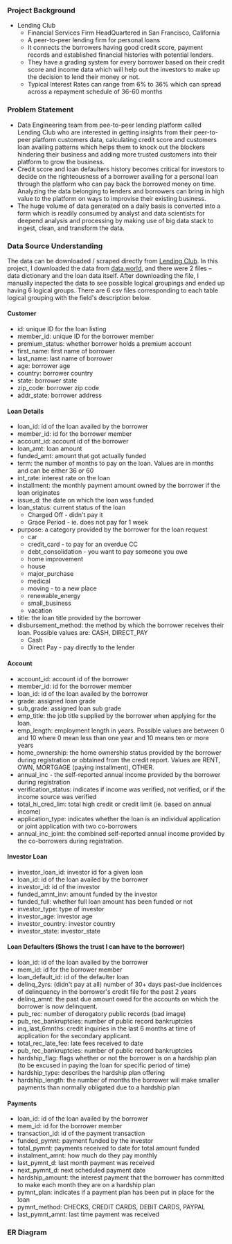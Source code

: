 ### Project Background
- Lending Club
    - Financial Services Firm HeadQuartered in San Francisco, California
    - A peer-to-peer lending firm for personal loans
    - It connects the borrowers having good credit score, payment records and established financial histories with
      potential lenders.
    - They have a grading system for every borrower based on their credit score and income data which will help out the investors to make up
      the decision to lend their money or not.
    - Typical Interest Rates can range from 6% to 36% which can spread across a repayment schedule of 36-60 months

### Problem Statement
- Data Engineering team from pee-to-peer lending platform called Lending Club who are interested in getting insights from their peer-to-peer platform
customers data, calculating credit score and customers loan availing patterns which helps them to knock out the blockers hindering their business and adding more trusted customers into their
platform to grow the business.
- Credit score and loan defaulters history becomes critical for investors to decide on the righteousness of a borrower
  availing for a personal loan through the platform who can pay back the borrowed money on time. Analyzing the data belonging to lenders and borrowers
  can bring in high value to the platform on ways to improvise their existing business.
- The huge volume of data generated on a daily basis is converted into a form which is readily consumed by analyst
  and data scientists for deepend analysis and processing by making use of big data stack to ingest, clean, and transform the data.

### Data Source Understanding
The data can be downloaded / scraped directly from [Lending Club](https://www.lendingclub.com/info/download-data.action).
In this project, I downloaded the data from [data.world](https://data.world/jaypeedevlin/lending-club-loan-data-2007-11), and there were 2 files – data dictionary and the loan data itself.
After downloading the file, I manually inspected the data to see possible logical groupings and ended up having 6 logical groups.
There are 6 csv files corresponding to each table logical grouping with the field's description below.

#### Customer
- id: unique ID for the loan listing
- member_id: unique ID for the borrower member
- premium_status: whether borrower holds a premium account
- first_name: first name of borrower
- last_name: last name of borrower
- age: borrower age
- country: borrower country
- state: borrower state
- zip_code: borrower zip code
- addr_state: borrower address

#### Loan Details
- loan_id: id of the loan availed by the borrower
- member_id: id for the borrower member
- account_id: account id of the borrower
- loan_amt: loan amount
- funded_amt: amount that got actually funded
- term: the number of months to pay on the loan. Values are in months and can be either 36 or 60
- int_rate: interest rate on the loan
- installment: the monthly payment amount owned by the borrower if the loan originates
- issue_d: the date on which the loan was funded
- loan_status: current status of the loan
    - Charged Off - didn't pay it
    - Grace Period - ie. does not pay for 1 week
- purpose: a category provided by the borrower for the loan request
    - car
    - credit_card - to pay for an overdue CC
    - debt_consolidation - you want to pay someone you owe
    - home improvement
    - house
    - major_purchase
    - medical
    - moving - to a new place
    - renewable_energy
    - small_business
    - vacation
- title: the loan title provided by the borrower
- disbursement_method: the method by which the borrower receives their loan. Possible values are: CASH, DIRECT_PAY
    - Cash
    - Direct Pay - pay directly to the lender

#### Account
- account_id: account id of the borrower
- member_id: id for the borrower member
- loan_id: id of the loan availed by the borrower
- grade: assigned loan grade
- sub_grade: assigned loan sub grade
- emp_title: the job title supplied by the borrower when applying for the loan.
- emp_length: employment length in years. Possible values are between 0 and 10 where 0 mean less than one year and 10 means ten or more years
- home_ownership: the home ownership status provided by the borrower during registration or obtained from the credit report. Values are RENT, OWN,
  MORTGAGE (paying installment), OTHER.
- annual_inc - the self-reported annual income provided by the borrower during registration
- verification_status: indicates if income was verified, not verified, or if the income source was verified
- total_hi_cred_lim: total high credit or credit limit (ie. based on annual income)
- application_type: indicates whether the loan is an individual application or joint application with two co-borrowers
- annual_inc_joint: the combined self-reported annual income provided by the co-borrowers during registration.

#### Investor Loan
- investor_loan_id: investor id for a given loan
- loan_id: id of the loan availed by the borrower
- investor_id: id of the investor
- funded_amnt_inv: amount funded by the investor
- funded_full: whether full loan amount has been funded or not
- investor_type: type of investor
- investor_age: investor age
- investor_country: investor country
- investor_state: investor_state

#### Loan Defaulters (Shows the trust I can have to the borrower)
- loan_id: id of the loan availed by the borrower
- mem_id: id for the borrower member
- loan_default_id: id of the defaulter loan
- delinq_2yrs: (didn't pay at all) number of 30+ days past-due incidences of delinquency in the borrower's credit file for the past 2 years
- delinq_amnt: the past due amount owed for the accounts on which the borrower is now delinquent.
- pub_rec: number of derogatory public records (bad image)
- pub_rec_bankruptcies: number of public record bankruptcies
- inq_last_6mnths: credit inquiries in the last 6 months at time of application for the secondary applicant.
- total_rec_late_fee: late fees received to date
- pub_rec_bankruptcies: number of public record bankruptcies
- hardship_flag: flags whether or not the borrower is on a hardship plan (to be excused in paying the loan for specific period of time)
- hardship_type: describes the hardship plan offering
- hardship_length: the number of months the borrower will make smaller payments than normally obligated due to a hardship plan

#### Payments
- loan_id: id of the loan availed by the borrower
- mem_id: id for the borrower member
- transaction_id: id of the payment transaction
- funded_pymnt: payment funded by the investor
- total_pymnt: payments received to date for total amount funded
- instalment_amnt: how much do they pay monthly
- last_pymnt_d: last month payment was received
- next_pymnt_d: next scheduled payment date
- hardship_amount: the interest payment that the borrower has committed to make each month they are on a hardship plan
- pymnt_plan: indicates if a payment plan has been put in place for the loan
- pymnt_method: CHECKS, CREDIT CARDS, DEBIT CARDS, PAYPAL
- last_pymnt_amnt: last time payment was received

### ER Diagram


